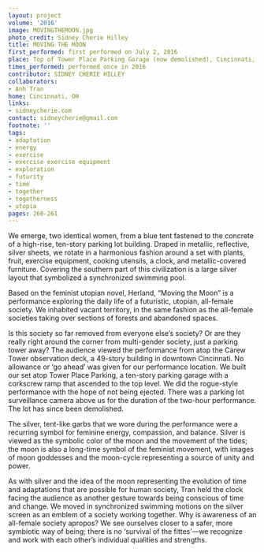 ```yaml
---
layout: project
volume: '2016'
image: MOVINGTHEMOON.jpg
photo_credit: Sidney Cherie Hilley
title: MOVING THE MOON
first_performed: first performed on July 2, 2016
place: Top of Tower Place Parking Garage (now demolished), Cincinnati, OH
times_performed: performed once in 2016
contributor: SIDNEY CHERIE HILLEY
collaborators:
- Anh Tran
home: Cincinnati, OH
links:
- sidneycherie.com
contact: sidneycherie@gmail.com
footnote: ''
tags:
- adaptation
- energy
- exercise
- exercise exercise equipment
- exploration
- futurity
- time
- together
- togetherness
- utopia
pages: 260-261
---
```


We emerge, two identical women, from a blue tent fastened to the concrete of a high-rise, ten-story parking lot building. Draped in metallic, reflective, silver sheets, we rotate in a harmonious fashion around a set with plants, fruit, exercise equipment, cooking utensils, a clock, and metallic-covered furniture. Covering the southern part of this civilization is a large silver layout that symbolized a synchronized swimming pool.

Based on the feminist utopian novel, Herland, “Moving the Moon” is a performance exploring the daily life of a futuristic, utopian, all-female society. We inhabited vacant territory, in the same fashion as the all-female societies taking over sections of forests and abandoned spaces.

Is this society so far removed from everyone else’s society? Or are they really right around the corner from multi-gender society, just a parking tower away? The audience viewed the performance from atop the Carew Tower observation deck, a 49-story building in downtown Cincinnati. No allowance or ‘go ahead’ was given for our performance location. We built our set atop Tower Place Parking, a ten-story parking garage with a corkscrew ramp that ascended to the top level. We did the rogue-style performance with the hope of not being ejected. There was a parking lot surveillance camera above us for the duration of the two-hour performance. The lot has since been demolished.

The silver, tent-like garbs that we wore during the performance were a recurring symbol for feminine energy, compassion, and balance. Silver is viewed as the symbolic color of the moon and the movement of the tides; the moon is also a long-time symbol of the feminist movement, with images of moon goddesses and the moon-cycle representing a source of unity and power.

As with silver and the idea of the moon representing the evolution of time and adaptations that are possible for human society, Tran held the clock facing the audience as another gesture towards being conscious of time and change. We moved in synchronized swimming motions on the silver screen as an emblem of a society working together. Why is awareness of an all-female society apropos? We see ourselves closer to a safer, more symbiotic way of being; there is no ‘survival of the fittes’—we recognize and work with each other’s individual qualities and strengths.

